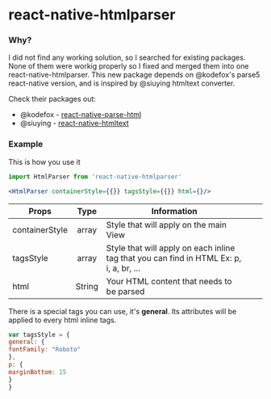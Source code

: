 # react-native-htmlparser

### Why?
I did not find any working solution, so I searched for existing packages. 
None of them were workig properly so I fixed and merged them into one react-native-htmlparser. This new package depends on @kodefox's parse5 react-native version, and is inspired by @siuying htmltext converter.

Check their packages out:
- @kodefox - [react-native-parse-html]
- @siuying - [react-native-htmltext]

### Example
This is how you use it
```jsx
import HtmlParser from 'react-native-htmlparser'

<HtmlParser containerStyle={{}} tagsStyle={{}} html={}/>
```

|       Props         |   Type     | Information                                                                                     |   |   |
|----------------|:--------:|-----------------------------------------------------------------------------------------|---|---|
| containerStyle | array  | Style that will apply on the main View                                                  |   |   |
| tagsStyle      | array  | Style that will apply on each inline tag that you can find in HTML Ex: p, i, a, br, ... |   |   |
| html           | String | Your HTML content that needs to be parsed                                               |   |   |

There is a special tags you can use, it's **general**. Its attributes will be applied to every html inline tags.
```jsx
var tagsStyle = {
general: {
fontFamily: "Roboto"
},
p: {
marginBottom: 15
}
}
```

[react-native-htmltext]: <https://github.com/siuying/react-native-htmltext>
[react-native-parse-html]: <https://github.com/kodefox/react-native-parse-html>
